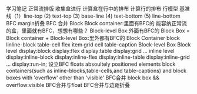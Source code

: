 学习笔记
正常流排版
  收集盒进行
  计算盒在行中的排布
  计算行的排布
行模型
  基准线（1）line-top (2) text-top (3) base-line (4) text-bottom (5) line-bottom
BFC
  margin折叠
  BFC
  合并
Block
  Block container:里面有BFC的 
    能容纳正常流的盒，里面就有BFC，想想有哪些？
  Block-level Box:外面有BFC的
  Block Box = Block container + Block-level Box:里外都有BFC的
Block Container
  block
  linline-block
  table-cell
  flex item
  grid cell
  table-caption
Block-level Box
 Block level
   display:block
   display:flex
   display:table
   display:grid
   ...
 inline level
    display:inline-block
    display:inline-flex
    display:inline-table
    display:inline-grid
    ...
 display:run-in;
设立BFC
  floats
  absoultely positioned elements
  block containers(such as inline-blocks,table-cells,and table-captions)
  and block boxes with 'overflow' other than 'visible'
BFC合并
  block box && overflow:visible
    BFC合并与float
    BFC合并与边距折叠

